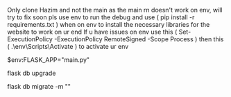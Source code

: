 Only clone Hazim and not the main as the main rn doesn't work on env, will try to fix soon 
pls use env to run the debug and use (  pip install -r requirements.txt  ) when on env to install the necessary libraries for the website to work on ur end 
If u have issues on env use this (  Set-ExecutionPolicy -ExecutionPolicy RemoteSigned -Scope Process  ) then  this (   .\env\Scripts\Activate  ) to activate ur env 


$env:FLASK_APP="main.py"

flask db upgrade

flask db migrate -m ""